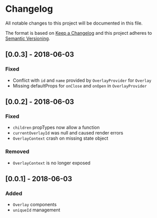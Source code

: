 # Changelog
All notable changes to this project will be documented in this file.

The format is based on [Keep a Changelog](http://keepachangelog.com/en/1.0.0/)
and this project adheres to [Semantic Versioning](http://semver.org/spec/v2.0.0.html).


## [0.0.3] - 2018-06-03

### Fixed

- Conflict with `id` and `name` provided by `OverlayProvider` for `Overlay`
- Missing defaultProps for `onClose` and `onOpen` in `OverlayProvider`


## [0.0.2] - 2018-06-03

### Fixed

- `children` propTypes now allow a function
- `currentOverlayId` was null and caused render errors
- `OverlayContext` crash on missing state object

### Removed

- `OverlayContext` is no longer exposed


## [0.0.1] - 2018-06-03

### Added

- `Overlay` components
- `uniqueId` management
